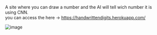 A site where you can draw a number and the AI will tell wich number it is using CNN.\
you can access the here -> https://handwrittendigits.herokuapp.com/

![image](https://user-images.githubusercontent.com/37676399/51431020-63bb9800-1c0a-11e9-9fc4-d692ab7ad41d.png)

